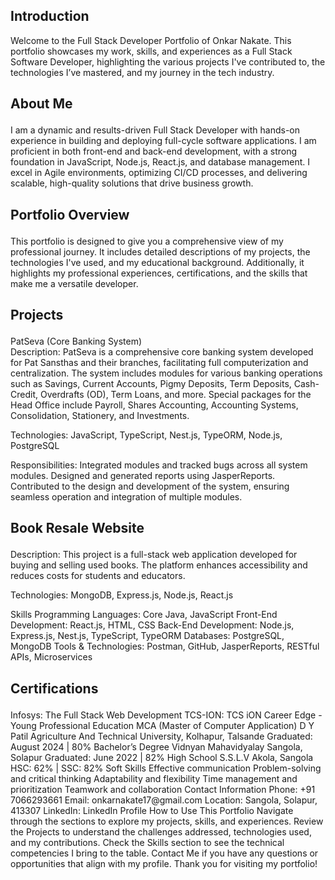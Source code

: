 <h2>Introduction</h2>
Welcome to the Full Stack Developer Portfolio of Onkar Nakate. This portfolio showcases my work, skills, and experiences as a Full Stack Software Developer, highlighting the various projects I've contributed to, the technologies I’ve mastered, and my journey in the tech industry.
<br>
<h2>
  
About Me
</h2>
I am a dynamic and results-driven Full Stack Developer with hands-on experience in building and deploying full-cycle software applications. I am proficient in both front-end and back-end development, with a strong foundation in JavaScript, Node.js, React.js, and database management. I excel in Agile environments, optimizing CI/CD processes, and delivering scalable, high-quality solutions that drive business growth.
<br>
<h2>
  
Portfolio Overview
</h2>
This portfolio is designed to give you a comprehensive view of my professional journey. It includes detailed descriptions of my projects, the technologies I've used, and my educational background. Additionally, it highlights my professional experiences, certifications, and the skills that make me a versatile developer.
<br>
<h2>
  
Projects
</h2>
PatSeva (Core Banking System)
<br>Description: PatSeva is a comprehensive core banking system developed for Pat Sansthas and their branches, facilitating full computerization and centralization. The system includes modules for various banking operations such as Savings, Current Accounts, Pigmy Deposits, Term Deposits, Cash-Credit, Overdrafts (OD), Term Loans, and more. Special packages for the Head Office include Payroll, Shares Accounting, Accounting Systems, Consolidation, Stationery, and Investments.
<p>
  
Technologies: JavaScript, TypeScript, Nest.js, TypeORM, Node.js, PostgreSQL
</p>
<p>
  
Responsibilities:
Integrated modules and tracked bugs across all system modules.
Designed and generated reports using JasperReports.
Contributed to the design and development of the system, ensuring seamless operation and integration of multiple modules.
</p>
<h2>
  
Book Resale Website
</h2>
<p>
  
Description: This project is a full-stack web application developed for buying and selling used books. The platform enhances accessibility and reduces costs for students and educators.
</p>
<p>
  
Technologies: MongoDB, Express.js, Node.js, React.js
</p>
<p>
  
Skills
Programming Languages: Core Java, JavaScript
Front-End Development: React.js, HTML, CSS
Back-End Development: Node.js, Express.js, Nest.js, TypeScript, TypeORM
Databases: PostgreSQL, MongoDB
Tools & Technologies: Postman, GitHub, JasperReports, RESTful APIs, Microservices
</p>
<h2>
  
Certifications
</h2>
Infosys: The Full Stack Web Development
TCS-ION: TCS iON Career Edge - Young Professional
Education
MCA (Master of Computer Application)
D Y Patil Agriculture And Technical University, Kolhapur, Talsande
Graduated: August 2024 | 80%
Bachelor’s Degree
Vidnyan Mahavidyalay Sangola, Solapur
Graduated: June 2022 | 82%
High School
S.S.L.V Akola, Sangola
HSC: 62% | SSC: 82%
Soft Skills
Effective communication
Problem-solving and critical thinking
Adaptability and flexibility
Time management and prioritization
Teamwork and collaboration
Contact Information
Phone: +91 7066293661
Email: onkarnakate17@gmail.com
Location: Sangola, Solapur, 413307
LinkedIn: LinkedIn Profile
How to Use This Portfolio
Navigate through the sections to explore my projects, skills, and experiences.
Review the Projects to understand the challenges addressed, technologies used, and my contributions.
Check the Skills section to see the technical competencies I bring to the table.
Contact Me if you have any questions or opportunities that align with my profile.
Thank you for visiting my portfolio!
